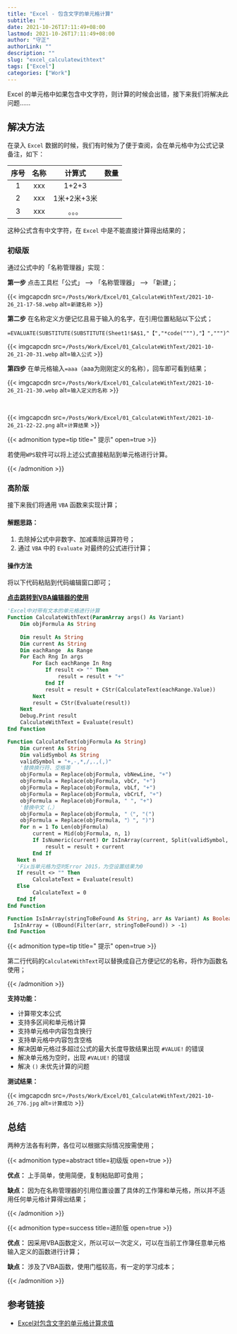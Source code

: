 ```yaml
---
title: "Excel - 包含文字的单元格计算"
subtitle: ""
date: 2021-10-26T17:11:49+08:00
lastmod: 2021-10-26T17:11:49+08:00
author: "守正"
authorLink: ""
description: ""
slug: "excel_calculatewithtext"
tags: ["Excel"]
categories: ["Work"]
---
```


Excel 的单元格中如果包含中文字符，则计算的时候会出错，接下来我们将解决此问题……

<!--more-->

## 解决方法

在录入 `Excel` 数据的时候，我们有时候为了便于查阅，会在单元格中为公式记录备注，如下：

|序号|名称|计算式|数量|
|:--:|:--:|:--:|:--:
|1|xxx|1+2+3|
|2|xxx|1米+2米+3米|
|3|xxx|。。。|

这种公式含有中文字符，在 `Excel` 中是不能直接计算得出结果的；

### 初级版

通过公式中的「名称管理器」实现：

**第一步** 点击工具栏「公式」 --> 「名称管理器」 --> 「新建」；

{{< imgcapcdn src=`/Posts/Work/Excel/01_CalculateWithText/2021-10-26_21-17-58.webp` alt=`新建名称` >}}

**第二步** 在名称定义方便记忆且易于输入的名字，在引用位置粘贴以下公式；

```Text
=EVALUATE(SUBSTITUTE(SUBSTITUTE(Sheet1!$A$1,"【","*code("""),"】",""")^0"))
```

{{< imgcapcdn src=`/Posts/Work/Excel/01_CalculateWithText/2021-10-26_21-20-31.webp` alt=`输入公式` >}}

**第四步** 在单元格输入`=aaa`（aaa为刚刚定义的名称），回车即可看到结果；

{{< imgcapcdn src=`/Posts/Work/Excel/01_CalculateWithText/2021-10-26_21-21-30.webp` alt=`输入定义的名称` >}}

<br>

{{< imgcapcdn src=`/Posts/Work/Excel/01_CalculateWithText/2021-10-26_21-22-22.png` alt=`计算结果` >}}

{{< admonition type=tip title=" 提示" open=true >}}

若使用`WPS`软件可以将上述公式直接粘贴到单元格进行计算。

{{< /admonition >}}

### 高阶版

接下来我们将通用 `VBA` 函数来实现计算；

#### 解题思路：

1. 去除掉公式中非数字、加减乘除运算符号；
2. 通过 `VBA` 中的 `Evaluate` 对最终的公式进行计算；

#### 操作方法

将以下代码粘贴到代码编辑窗口即可；

[**点击跳转到VBA编辑器的使用**](/posts/excel-enable-development-tools/#认识-vba-编辑器)

```vb
'Excel中对带有文本的单元格进行计算
Function CalculateWithText(ParamArray args() As Variant)
    Dim objFormula As String
    
    Dim result As String
    Dim current As String
    Dim eachRange  As Range
    For Each Rng In args
        For Each eachRange In Rng
            If result <> "" Then
                result = result + "+"
            End If
            result = result + CStr(CalculateText(eachRange.Value))
        Next
        result = CStr(Evaluate(result))
    Next
    Debug.Print result
    CalculateWithText = Evaluate(result)
End Function

Function CalculateText(objFormula As String)
    Dim current As String
    Dim validSymbol As String
    validSymbol = "+,-,*,/,.,(,)"
    '替换换行符、空格等
    objFormula = Replace(objFormula, vbNewLine, "+")
    objFormula = Replace(objFormula, vbCr, "+")
    objFormula = Replace(objFormula, vbLf, "+")
    objFormula = Replace(objFormula, vbCrLf, "+")
    objFormula = Replace(objFormula, " ", "+")
    '替换中文（、）
    objFormula = Replace(objFormula, "（", "(")
    objFormula = Replace(objFormula, "）", ")")
    For n = 1 To Len(objFormula)
        current = Mid(objFormula, n, 1)
        If IsNumeric(current) Or IsInArray(current, Split(validSymbol, ",")) Then
            result = result + current
        End If
   Next n
   'Fix当单元格为空时Error 2015，为空设置结果为0
   If result <> "" Then
        CalculateText = Evaluate(result)
   Else
        CalculateText = 0
   End If
End Function

Function IsInArray(stringToBeFound As String, arr As Variant) As Boolean
  IsInArray = (UBound(Filter(arr, stringToBeFound)) > -1)
End Function
```

{{< admonition type=tip title=" 提示" open=true >}}

第二行代码的`CalculateWithText`可以替换成自己方便记忆的名称，将作为函数名使用；

{{< /admonition >}}

**支持功能：**

- 计算带文本公式
- 支持多区间和单元格计算
- 支持单元格中内容包含换行
- 支持单元格中内容包含空格
- 解决因单元格过多超过公式的最大长度导致结果出现 `#VALUE!` 的错误
- 解决单元格为空时，出现 `#VALUE!` 的错误
- 解决 `()` 未优先计算的问题

**测试结果：**

{{< imgcapcdn src=`/Posts/Work/Excel/01_CalculateWithText/2021-10-26_776.jpg` alt=`计算成功` >}}

## 总结

两种方法各有利弊，各位可以根据实际情况按需使用；

{{< admonition type=abstract title=初级版 open=true >}}

**优点：** 上手简单，使用简便，复制粘贴即可食用；

**缺点：** 因为在名称管理器的引用位置设置了具体的工作簿和单元格，所以并不适用任何单元格计算得出结果；

{{< /admonition >}}

{{< admonition type=success title=进阶版 open=true >}}

**优点：** 因采用VBA函数定义，所以可以一次定义，可以在当前工作簿任意单元格输入定义的函数进行计算；

**缺点：** 涉及了VBA函数，使用门槛较高，有一定的学习成本；

{{< /admonition >}}

## 参考链接

- [Excel对包含文字的单元格计算求值](https://zhuanlan.zhihu.com/p/374111118)
